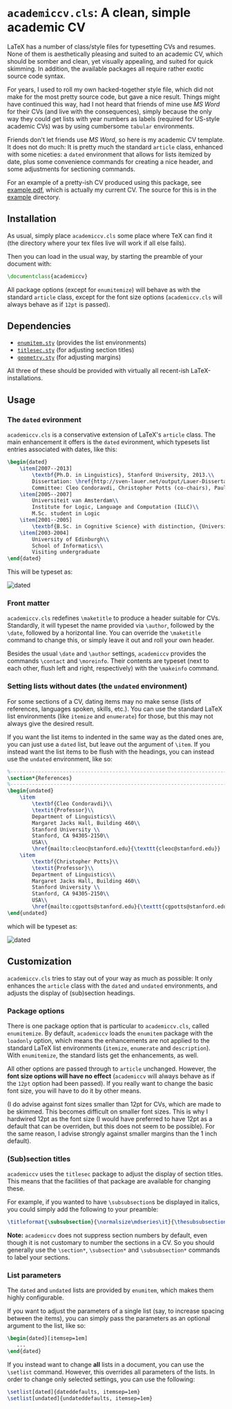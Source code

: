 # `academiccv.cls`: A clean, simple academic CV

LaTeX has a number of class/style files for typesetting CVs and resumes. None
of them is aesthetically pleasing and suited to an academic CV, which should be
somber and clean, yet visually appealing, and suited for quick skimming. In 
addition, the available packages all require rather exotic source code syntax.

For years, I used to roll my own hacked-together style file, which did not make
for the most pretty source code, but gave a nice result. Things might have 
continued this way, had I not heard that friends of mine use *MS Word* for 
their  CVs (and live with the consequences), simply because the only way they 
could get lists with year numbers as labels (required for US-style academic 
CVs) was by using cumbersome `tabular` environments.

Friends don't let friends use *MS Word*, so here is my academic CV template. 
It does not do much: It is pretty much the standard `article` class, enhanced
with some niceties: a `dated` environment that allows for lists itemized by
date, plus some convenience commands for creating a nice header, and some 
adjustments for sectioning commands.

For an example of a pretty-ish CV produced using this package, see 
[example.pdf](example/main.pdf), which is actually my current CV. 
The source for this is in the [example](example/) directory.

## Installation

As usual, simply place `academiccv.cls` some place where TeX can find it
(the directory where your tex files live will work if all else fails).

Then you can load in the usual way, by starting the preamble
of your document with:
```latex
\documentclass{academiccv}
```

All package options (except for `enumitemize`) will behave as with the standard
`article` class, except for the font size options (`academiccv.cls` will always behave as if `12pt` is passed).

## Dependencies

- [`enumitem.sty`](https://ctan.org/pkg/enumitem?lang=en) (provides the list environments)
- [`titlesec.sty`](https://ctan.org/pkg/titlesec?lang=en) (for adjusting section titles)
- [`geometry.sty`](https://ctan.org/pkg/geometry?lang=en) (for adjusting margins)

All three of these should be provided with virtually all recent-ish LaTeX-installations.

## Usage

### The `dated` evironment

`academiccv.cls` is a conservative extension of LaTeX's `article` class. The 
main enhancement it offers is the `dated` evironment, which typesets list entries associated with dates, like this:

```latex
\begin{dated} 
    \item[2007--2013] 
        \textbf{Ph.D. in Linguistics}, Stanford University, 2013.\\
        Dissertation: \href{http://sven-lauer.net/output/Lauer-Dissertation-DynamicPragmatics.pdf}{\textbf{Towards a dynamic pragmatics}}\\
        Committee: Cleo Condoravdi, Christopher Potts (co-chairs), Paul Kiparsky.
    \item[2005--2007]
        Universiteit van Amsterdam\\
        Institute for Logic, Language and Computation (ILLC)\\
        M.Sc. student in Logic
    \item[2001--2005] 
        \textbf{B.Sc. in Cognitive Science} with distinction, {Universit\"at Osnabr\"uck}, 2005. 
    \item[2003-2004]
        University of Edinburgh\\
        School of Informatics\\
        Visiting undergraduate 
\end{dated}
```

This will be typeset as: 

![dated](http://www.sven-lauer.net/files/academiccv/years.png)

### Front matter

`academiccv.cls` redefines `\maketitle` to produce a header suitable for CVs.
Standardly, it will typeset the name provided via `\author`, followed by the 
`\date`, followed by a horizontal line. You can override the `\maketitle` 
command to change this, or simply leave it out and roll your own header.

Besides the usual `\date` and `\author` settings, `academiccv` provides the
commands `\contact` and `\moreinfo`. Their contents are typeset (next to each 
other, flush left and right, respectively) with the `\makeinfo` command.

### Setting lists without dates (the `undated` environment)

For some sections of a CV, dating items may no make sense (lists of 
references, languages spoken, skills, etc.). You can use the standard 
LaTeX list environments (like `itemize` and `enumerate`) for those, but this
may not always give the desired result.

If you want the list items to indented in the same way as the dated ones are, 
you can just use a `dated` list, but leave out the argument of `\item`. 
If you instead want the list items to be flush with the headings, you can
instead use the `undated` environment, like so:
```latex
%-----------------------------------------------------------------------------%
\section*{References}
%-----------------------------------------------------------------------------%
\begin{undated}
    \item
        \textbf{Cleo Condoravdi}\\
        \textit{Professor}\\
        Department of Linguistics\\
        Margaret Jacks Hall, Building 460\\
        Stanford University \\
        Stanford, CA 94305-2150\\
        USA\\
        \href{mailto:cleoc@stanford.edu}{\texttt{cleoc@stanford.edu}}
    \item 
        \textbf{Christopher Potts}\\
        \textit{Professor}\\
        Department of Linguistics\\
        Margaret Jacks Hall, Building 460\\
        Stanford University \\
        Stanford, CA 94305-2150\\
        USA\\
        \href{mailto:cgpotts@stanford.edu}{\texttt{cgpotts@stanford.edu}}
\end{undated}
```

which will be typeset as: 

![dated](http://www.sven-lauer.net/files/academiccv/references.png)

## Customization

`academiccv.cls` tries to stay out of your way as much as possible: It only 
enhances the `article` class with the `dated` and `undated` environments, and
adjusts the display of (sub)section headings.

### Package options

There is one package option that is particular to `academiccv.cls`, called
`enumitemize`. By default, `academiccv` loads the `enumitem` package with the
`loadonly` option, which means the enhancements are not applied to the standard
LaTeX list environments (`itemize`, `enumerate` and `description`). With
`enumitemize`, the standard lists get the enhancements, as well.

All other options are passed through to `article` unchanged. However, the 
**font size options will have no effect** (`academiccv` will always behave as
if the `12pt` option had been passed). If you really want to change the basic
font size, you will have to do it by other means.

(I do advise against font sizes smaller than 12pt for CVs, which are made to be skimmed. This becomes difficult on smaller font sizes. This is why I 
hardwired 12pt as the font size (I would have preferred to have 12pt as a
default that can be overriden, but this does not seem to be possible). For the
same reason, I advise strongly against smaller margins than the 1 inch 
default).

### (Sub)section titles

`academiccv` uses the `titlesec`  package to adjust the display of section 
titles. This means that the facilities of that package are available for 
changing these. 

For example, if you wanted to have `\subsubsection`s be displayed in italics, 
you could simply add the following to your preamble:

```latex
\titleformat{\subsubsection}{\normalsize\mdseries\it}{\thesubsubsection.}{.5em}{}
```

**Note:** `academiccv` does not suppress section numbers by default, even 
though it is not customary to number the sections in a CV. So you should 
generally use the `\section*`, `\subsection*` and `\subsubsection*` commands
to label your sections.

### List parameters

The `dated` and `undated` lists are provided by `enumitem`, which makes them
highly configurable.

If you want to adjust the parameters of a single list (say, to increase spacing
between the items), you can simply pass the parameters as an optional argument
to the list, like so:

```latex
\begin{dated}[itemsep=1em]
   ...
\end{dated}
```

If you instead want to change **all** lists in a document, you can use the 
`\setlist` command. However, this overrides all parameters of the lists. In order to change only selected settings, you can use the following:

```latex
\setlist[dated]{dateddefaults, itemsep=1em}
\setlist[undated]{undateddefaults, itemsep=1em}
```

